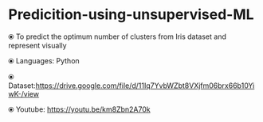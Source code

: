 # Predicition-using-unsupervised-ML

⦿ To predict the optimum number of clusters from Iris dataset and represent visually

⦿ Languages: Python

⦿ Dataset:https://drive.google.com/file/d/11Iq7YvbWZbt8VXjfm06brx66b10YiwK-/view

⦿ Youtube: https://youtu.be/km8Zbn2A70k
